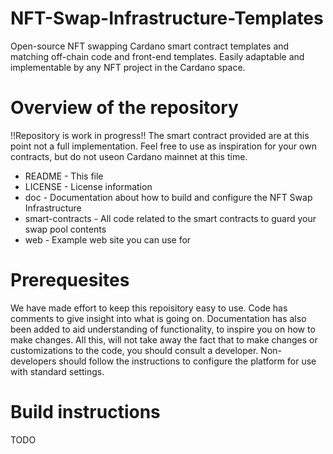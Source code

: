 # NFT-Swap-Infrastructure-Templates
Open-source NFT swapping Cardano smart contract templates and matching off-chain code and front-end templates.
Easily adaptable and implementable by any NFT project in the Cardano space.

# Overview of the repository
!!Repository is work in progress!!
The smart contract provided are at this point not a full implementation. Feel free to use as inspiration for your own contracts, but do not useon Cardano mainnet at this time.

* README          - This file
* LICENSE         - License information
* doc             - Documentation about how to build and configure the NFT Swap Infrastructure
* smart-contracts - All code related to the smart contracts to guard your swap pool contents
* web             - Example web site you can use for 

# Prerequesites
We have made effort to keep this repoisitory easy to use. Code has comments to give insight into what is going on.
Documentation has also been added to aid understanding of functionality, to inspire you on how to make changes.
All this, will not take away the fact that to make changes or customizations to the code, you should consult a developer.
Non-developers should follow the instructions to configure the platform for use with standard settings.

# Build instructions
TODO

